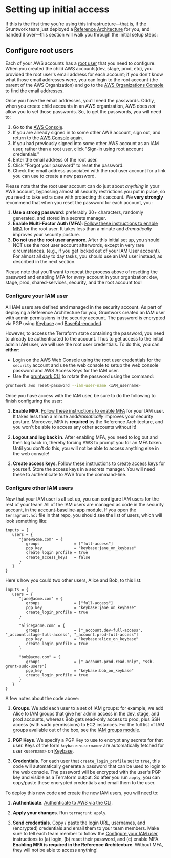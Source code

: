 # Setting up initial access

If this is the first time you're using this infrastructure—that is, if the Gruntwork team just deployed a [Reference
Architecture](https://gruntwork.io/reference-architecture/) for you, and handed it over—this section will walk you
through the initial setup steps:

## Configure root users

Each of your AWS accounts has a [root user](https://docs.aws.amazon.com/IAM/latest/UserGuide/id_root-user.html) that
you need to configure. When you created the child AWS accounts(dev, stage, prod, etc), you provided the root user's
email address for each account; if you don't know what those email addresses were, you can login to the root account
(the parent of the AWS Organization) and go to the [AWS Organizations
Console](https://console.aws.amazon.com/organizations/home) to find the email addresses.

Once you have the email addresses, you'll need the passwords. Oddly, when you create child accounts in an AWS
organization, AWS does _not_ allow you to set those passwords. So, to get the passwords, you will need to:

1. Go to the [AWS Console](https://console.aws.amazon.com/console/home).
1. If you are already signed in to some other AWS account, sign out, and return to the [AWS
   Console](https://console.aws.amazon.com/console/home) again.
1. If you had previously signed into some other AWS account as an IAM user, rather than a root user, click "Sign-in
   using root account credentials."
1. Enter the email address of the root user.
1. Click "Forgot your password" to reset the password.
1. Check the email address associated with the root user account for a link you can use to create a new password.

Please note that the root user account can do just about _anything_ in your AWS account, bypassing almost all security
restrictions you put in place, so you need to take extra care with protecting this account. We **very strongly**
recommend that when you reset the password for each account, you:

1. **Use a strong password**: preferably 30+ characters, randomly generated, and stored in a secrets manager.
1. **Enable Multi-Factor Auth (MFA)**: [Follow these instructions to enable
   MFA](https://docs.aws.amazon.com/IAM/latest/UserGuide/id_credentials_mfa_enable_virtual.html#enable-virt-mfa-for-root)
   for the root user. It takes less than a minute and _dramatically_ improves your security posture.
1. **Do not use the root user anymore**. After this initial set up, you should NOT use the root user account afterwords,
   except in very rare circumstances. (e.g., if you get locked out of your IAM User account). For almost all day to day
   tasks, you should use an IAM user instead, as described in the next section.

Please note that you'll want to repeat the process above of resetting the password and enabling MFA for _every_
account in your organization: dev, stage, prod, shared-services, security, and the root account too!

### Configure your IAM user

All IAM users are defined and managed in the security account. As part of deploying a Reference Architecture for you,
Gruntwork created an IAM user with admin permissions in the security account. The password is encrypted via PGP using
[Keybase](https://keybase.io/) and [Base64-encoded](https://en.wikipedia.org/wiki/Base64).

However, to access the Terraform state containing the password, you need to already be authenticated to the account.
Thus to get access to the initial admin IAM user, we will use the root user credentials. To do this, you can **either**:

- Login on the AWS Web Console using the root user credentials for the `security` account and use the web console to
  setup the web console password and AWS Access Keys for the IAM user.
- Use the [gruntwork CLI](https://github.com/gruntwork-io/gruntwork/) to rotate the password using the command:

```bash
gruntwork aws reset-password --iam-user-name <IAM_username>
```

Once you have access with the IAM user, be sure to do the following to finish configuring the user:

1. **Enable MFA**. [Follow these instructions to enable
   MFA](https://docs.aws.amazon.com/IAM/latest/UserGuide/id_credentials_mfa_enable.html) for your IAM user. It takes
   less than a minute and*dramatically* improves your security posture. Moreover, MFA is **required** by the Reference
   Architecture, and you won't be able to access any other accounts without it!

1. **Logout and log back in**. After enabling MFA, you need to log out and then log back in, thereby forcing AWS to
   prompt you for an MFA token. Until you don't do this, you will not be able to access anything else in the web
   console!

1. **Create access keys**. [Follow these instructions to create access
   keys](https://docs.aws.amazon.com/IAM/latest/UserGuide/id_credentials_access-keys.html) for yourself. Store the
   access keys in a secrets manager. You will need these to authenticate to AWS from the command-line.

### Configure other IAM users

Now that your IAM user is all set up, you can configure IAM users for the rest of your team! All of the IAM users are
managed as code in the security account, in the [account-baseline-app module](https://github.com/gruntwork-io/terraform-aws-service-catalog/tree/6ca162dd1a8d8d6b7cf05e6a22bc4ac7bf01215f/examples/for-production/infrastructure-live/security/_global/account-baseline). If
you open the `terragrunt.hcl` file in that repo, you should see the list of users, which will look something like:

```hcl
inputs = {
   users = {
      "jane@acme.com" = {
         groups               = ["full-access"]
         pgp_key              = "keybase:jane_on_keybase"
         create_login_profile = true
         create_access_keys   = false
      }
   }
}
```

Here's how you could two other users, Alice and Bob, to this list:

```hcl
inputs = {
   users = {
      "jane@acme.com" = {
         groups               = ["full-access"]
         pgp_key              = "keybase:jane_on_keybase"
         create_login_profile = true
      }

      "alice@acme.com" = {
         groups               = ["_account.dev-full-access", "_account.stage-full-access", "_account.prod-full-access"]
         pgp_key              = "keybase:alice_on_keybase"
         create_login_profile = true
      }

      "bob@acme.com" = {
         groups               = ["_account.prod-read-only", "ssh-grunt-sudo-users"]
         pgp_key              = "keybase:bob_on_keybase"
         create_login_profile = true
      }
   }
}
```

A few notes about the code above:

1. **Groups**. We add each user to a set of IAM groups: for example, we add Alice to IAM groups that give her admin
   access in the dev, stage, and prod accounts, whereas Bob gets read-only access to prod, plus SSH access (with sudo
   permissions) to EC2 instances. For the full list of IAM groups available out of the box, see the
   [IAM groups module](https://github.com/gruntwork-io/terraform-aws-security/tree/master/modules/iam-groups#iam-groups).

2. **PGP Keys**. We specify a PGP Key to use to encrypt any secrets for that user. Keys of the form `keybase:<username>`
   are automatically fetched for user `<username>` on [Keybase](https://keybase.io/).

3. **Credentials**. For each user that `create_login_profile` set to `true`, this code will automatically generate a
   password that can be used to login to the web console. The password will be encrypted with the user's PGP key and
   visible as a Terraform output. So after you run `apply`, you can copy/paste these encrypted credentials and email
   them to the user.

To deploy this new code and create the new IAM users, you will need to:

1. **Authenticate**. [Authenticate to AWS via the CLI](04-authenticate-to-aws-via-the-cli.md).

1. **Apply your changes**. Run `terragrunt apply`.

1. **Send credentials**. Copy / paste the login URL, usernames, and (encrypted) credentials and email them to your team
   members. Make sure to tell each team member to follow the [Configure your IAM user](#configure-your-iam-user)
   instructions to (a) login, (b) reset their password, and (c) enable MFA. **Enabling MFA is required in the
   Reference Architecture**. Without MFA, they will not be able to access anything!


<!-- ##DOCS-SOURCER-START
{"sourcePlugin":"Local File Copier","hash":"dcab3666ccd1fbe0a98a37f31d18c73d"}
##DOCS-SOURCER-END -->
